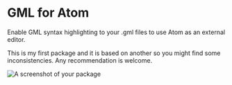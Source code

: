 # GML for Atom

Enable GML syntax highlighting to your .gml files to use Atom as an external editor.

This is my first package and it is based on another so you might find some inconsistencies. Any recommendation is welcome.


![A screenshot of your package](https://f.cloud.github.com/assets/69169/2290250/c35d867a-a017-11e3-86be-cd7c5bf3ff9b.gif)